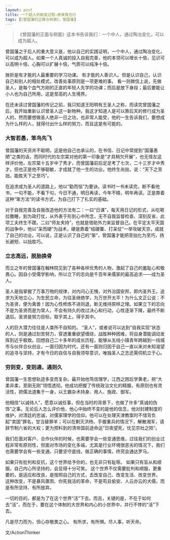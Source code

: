 ```yaml
---
layout: post
title: 一个超人的蜕变过程—原来我也行
tags: [《曾国藩的正面与侧面》，曾国藩]
---
```


> 《曾国藩的正面与侧面》这本书告诉我们：一个中人，通过陶冶变化，可以成为超人。

曾国藩之于后人的重大意义是，他以自己的实践证明，一个中人，通过陶冶变化，可以成为超人。如果一个人真诚的投入自我完善，他的本领可以增长十倍，见识可以高明十倍，心胸可以扩展十倍，气质可以纯净十倍。 挫折是有才能的人最重要的学习功课。 有才能的人善识人。但是认识自己，认识自己和别人的相处模式，改善处事原则是一项更难的事。 看一则微信上说，先做圣人，是每个血气方刚的正直的年轻人先学的功课；而后是放下身段；最后要能让小人也为自己所用，这是至高的人生境界。 在还未读过曾国藩的传记之前，我只知道王阳明有王圣人之称，而读完曾国藩之后，我开始重新认识曾圣人这一新物种。我这才知道人是可以靠后天的修行成为圣人的，然而要想做圣人绝非一日之功，也非常人能受，他的一生告诉我们，要想成为什么样的人，就得付出什么样的努力，而且这是有可能的。 ### 大智若愚，笨鸟先飞曾国藩的天资并不聪明，这是他自己也承认的，在书信、日记中常提到“国藩愚陋”之类的话，而同时代的左宗棠对他的第一印象是“才具稍欠开展”，也无怪左这样评价他，左宗棠十五岁中了秀才，而曾国藩前后足足考了七次，二十三岁才中秀才。但也正是他不够聪敏，才成就了他一生的功业。他终生尚拙，说：“天下之至拙，能胜天下之至巧”。 在追求成为圣人的道路上，他以“勤而恒”为要诀。读书时一书未读完，断不看他书，一句不能，不看下句，今日不通，明日再读，今年不精，明年再读。正是靠着这种“笨方法”的读书方式，为自己打下了扎实的基础。对于自我完善及自我改造他的方法有二：一曰“日课”，每天用日记的形式，从吃喝拉撒睡，到为政打仗，从外表于形到心中所念，无不自我监督检查、深刻反省，此项工夫终生不蹉。二曰“师友夹持”，也就是借助外力来监督自己。在平定太平天国的战争中，他以“呆而硬”为战术，硬是靠着“结硬寨、打呆仗”一举攻破天京，成就了自己的功业。可以说，正是认识了自己的“笨”，曾国藩才能把至拙化为至巧，扬长避短、以拙胜巧。 ### 立志高远，脱胎换骨而立之年的曾国藩在翰林院见到了各种各样优秀的人物，激起了自己的羞耻心和敬畏心。因自小受儒学影响，所以立下的志向是千百年来儒家的最高追求——成为圣人。 圣人是指掌握了万事万物的规律，对内问心无愧，对外治国安邦，即内圣外王。追求为天地立心，为生民立命，为往圣继绝学，为万世开太平！为什么文正公说：不为圣贤，便为禽兽！因为心性修炼不进则退，断无维持原样之理。如果立下的志向不是为圣贤而是为常人，不会有持久的改过决心和行动，心性逐渐下降，最终不断退后。圣贤是努力目标，取乎其上，得乎其中。 人的巨大潜力往往是人类所不自知的。 “圣人”，或者说可以达到“自我实现”状态的人，则是通过刻苦努力，穿透重重欲望缠绕，战胜种种困难，将自身潜能调动发挥到近乎极致。回想自己二十多年的成长历程，能够从五线小镇青年跨越到一线城市与伙伴合伙创业，一面归因为时代，还有一面则归因于自己一直以来对未知渴望的追寻与坚持，才有今日的自信与自我领导意识，唯独圣人之志还需伺机立于心。 ### 穷则变，变则通，通则久曾国藩一生思想轨迹多变而复杂。最开始他笃信理学，江西之困后学黄老，把“大柔非柔，至刚无刚”领悟透彻。他成功把握了传统政治文化的精髓，有原则也有灵活性，把儒法道集于一身，以王霸杂术持身、用人、施政、御军。 他相信“以诚待人”，愿意以诚任事，但在当时的背景下，也做了许多“真诚的伪饰”之事。无论后人怎么评价他，他心中始终不变的是他的信念，他对封建制度的维护，对清廷的忠诚，对儒家理学的信仰。他可以在处理天津教案时不惜背负起“卖国”罪名，甘当替罪羊；可以在剿灭洪杨、手握重兵的情况下，解散湘军，请辞节制六省的大权；更为预料到的清帝国前途命运“日夜望死，忧见宗社之陨”。 我们在面对客户、合作伙伴的时候，也需要学会一些变通思维，过往我们的创业过程非常有原则性，但面对市场的变化多端，尤其是行业环境很恶劣的情况下，我们也需要学会有一些变通，只要坚守底线，做正确的事情，终究会通达罗马。如果只有批判和反抗，这个世界给予你的，也无非只有耻辱。 如果只有盲从和顺服，自己内心所坚持的，会显得十分可笑。 这个世界不仅需要批判和顺服，更重要的，是适应和改良，是按照自己的方式，去改变自己、改变生活、改变世界。 这种改变，不是暴风骤雨、你死我活的革命，不是苟且偷安、人云亦云的犬儒，而是有所坚持、有所放弃。 一切的目的，都是为了在这个世界“活”下去。而且，关键的是，不在于如何去“活”，而在于，要在这个体制的大世界和内心的小世界中，并行不悖的“活”下去。 凡是尽力而为，但心存敬畏之心。有所求，有所惧。尽人事，听天命。 


文/ActionThinker


